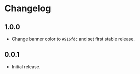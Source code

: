 # Changelog

## 1.0.0

- Change banner color to `#916fdc` and set first stable release.

## 0.0.1

- Initial release.
